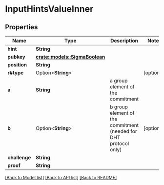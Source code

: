 # InputHintsValueInner

## Properties

Name | Type | Description | Notes
------------ | ------------- | ------------- | -------------
**hint** | **String** |  | 
**pubkey** | [**crate::models::SigmaBoolean**](SigmaBoolean.md) |  | 
**position** | **String** |  | 
**r#type** | Option<**String**> |  | [optional]
**a** | **String** | a group element of the commitment | 
**b** | Option<**String**> | b group element of the commitment (needed for DHT protocol only) | [optional]
**challenge** | **String** |  | 
**proof** | **String** |  | 

[[Back to Model list]](../README.md#documentation-for-models) [[Back to API list]](../README.md#documentation-for-api-endpoints) [[Back to README]](../README.md)



